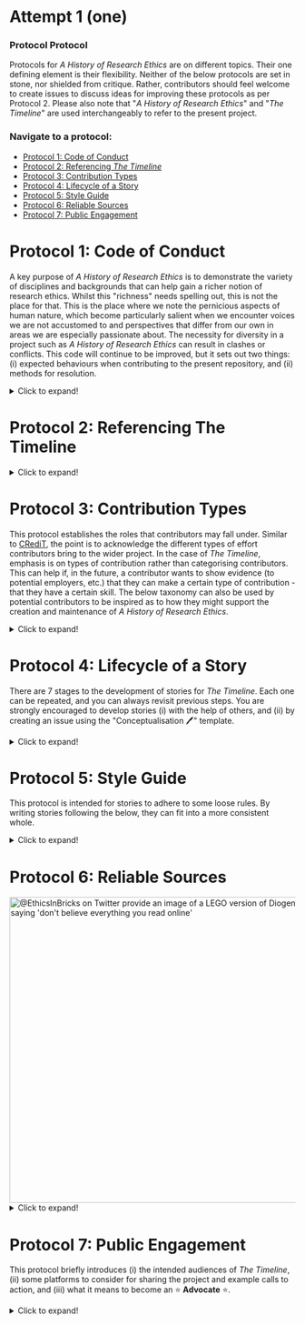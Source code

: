 # Attempt 1 (one)
### Protocol Protocol
Protocols for _A History of Research Ethics_ are on different topics. Their one defining element is their flexibility. Neither of the below protocols are set in stone, nor shielded from critique. Rather, contributors should feel welcome to create issues to discuss ideas for improving these protocols as per Protocol 2. Please also note that "_A History of Research Ethics_" and "_The Timeline_" are used interchangeably to refer to the present project.
### Navigate to a protocol:
* [Protocol 1: Code of Conduct](#Protocol-1-Code-of-Conduct)
* [Protocol 2: Referencing _The Timeline_](#Protocol-2-Referencing-The-Timeline)
* [Protocol 3: Contribution Types](#Protocol-3-Contribution-Types)
* [Protocol 4: Lifecycle of a Story](#Protocol-4-Lifecycle-of-a-Story)
* [Protocol 5: Style Guide](#Protocol-5-Style-Guide)
* [Protocol 6: Reliable Sources](#Protocol-6-Reliable-Sources)
* [Protocol 7: Public Engagement](#Protocol-7-Public-Engagement)

# Protocol 1: Code of Conduct
A key purpose of _A History of Research Ethics_ is to demonstrate the variety of disciplines and backgrounds that can help gain a richer notion of research ethics. Whilst this "richness" needs spelling out, this is not the place for that. This is the place where we note the pernicious aspects of human nature, which become particularly salient when we encounter voices we are not accustomed to and perspectives that differ from our own in areas we are especially passionate about. The necessity for diversity in a project such as _A History of Research Ethics_ can result in clashes or conflicts. This code will continue to be improved, but it sets out two things: (i) expected behaviours when contributing to the present repository, and (ii) methods for resolution.
<details>
  <summary>Click to expand!</summary>

## Principles for Participation
Participating in discussions on the present repository means adhering to the following principles, adapted from All European Academies ([2011](https://allea.org/portfolio-item/the-european-code-of-conduct-for-research-integrity-2/)):
* _Duty of care_ is paramount. We are all here to learn from one another and that requires that we all feel safe and included in discussions, even when they do get heated. Kindness is key to the success of _A History of Research Ethics_.
* _Honesty_ in engaging with views and interpretations that differ from our own, and in providing evidence to argue for one's position. It also means being honest about the contributions we make to _The Timeline_.
* _Humility_ relates to honesty insofar that we must be honest with our own limitations. Contributors to _The Timeline_ must be open to others' perspectives and accepting that someone else just knows more about a certain domain.
* _Charitability_ is about treating all perspectives with the same due diligence. No perspective is automatically better than another, and adequate argumentation is necessary to overcome differences.
* _Open communication_ requires that discussions about the repository and published stories be maintained publicly. This is not to enforce full transparency. There will be cases where an author of a story might have got something "embarrassingly wrong" ([me](https://github.com/Ismael-KG)) and should be messaged privately. This is perfectly acceptable. (Changes are then tracked through the repository.) But the go-to method for discussing and improving stories is by opening [an issue](https://github.com/Ismael-KG/A-History-of-Research-Ethics/issues) using the "Lightbulb Moments 💡" template.
* _Reliability_ of sources drawn on when contributing to _The Timeline_. This principle is captured by [Protocol 6](#Protocol-6-Reliable-Sources).
* _Impartiality_ from political, financial or ideological pressure groups. This does not mean you are to be "apolitical" (the history of humanity is deeply political), but contributing with some political, financial or ideological agenda can lead to biased readings of historical events.
* _Sustainability_ of _The Timeline_ hinges on contributors being aware of this code of conduct and broader governance procedures. The Protocols capture guidelines for all contributors to adhere to.
### Resolution: Reconciliation or Reprimand
_The Timeline_ is a private endeavour. There are no formal mechanisms for mediation, but personality clashes and unassailably divergent communication styles sometimes meet. The above eight principles will guide behaviours and be drawn on to establish whether an engagement is in good faith or crosses a line. However, whistleblowers and victims will always be taken seriously, and the principles will adjust if needed. Three approaches to conflicts between contributors are listed below:
1. The priority when handling relationships that have soured will be reconciliation. The key is that all contributors get on together. If, through dialogue, we can set our differences aside and move on in tandem, so it shall be!
2. When problems have gone too far, we can aim for tolerance; the parties shall need to learn to tolerate that the other is also a part of the project. However, the involved parties will be assigned different tasks to work on, so that encounters are kept to a minimum.
3. In the unfortunate case that a contributor posts unkind or unhelpful comments that clearly break with the eight principles, [they will be blocked](https://docs.github.com/en/communities/maintaining-your-safety-on-github/blocking-a-user-from-your-personal-account) after a discussion with [Ismael-KG](https://github.com/Ismael-KG), which will only take place if they are deemed redeemable.
</details>

# Protocol 2: Referencing The Timeline
<details>
  <summary>Click to expand!</summary>

_A History of Research Ethics_ is intended to be a useful resource for various audiences, and the best way to reach these audiences is by being shared as much as possible! This protocol is of particular use to ⭐ **Advocates** ⭐, as per [Protocol 7](#Protocol-7-Public-Engagement) This protocol attempts to supplement (and certainly does not override) the [citation](https://github.com/Ismael-KG/A-History-of-Research-Ethics/blob/ddb6497dcf3c88fff4d19693a711da1f9a6e24f6/CITATION.cff) file and the [licence](https://github.com/Ismael-KG/A-History-of-Research-Ethics/blob/main/LICENCE.md). As the licence is [CC-BY 4.0](https://creativecommons.org/licenses/by/4.0/), references to _The Timeline_ must be attributed appropriately.

In-line references to _A History of Research Ethics_ can be made by referencing either:
* Kherroubi Garcia et al., 2021; or, if a specific story is being referenced,
* Kherroubi Garcia et al., 2021: §[story name].

For example:
> Kherroubi Garcia et al. (2021) claim [...].

> _The Timeline_ (Kherroubi Garcia et al., 2021) provides a case in point.

> _A History of Research Ethics_ (Kherroubi Garcia et al., 2021) has failed to demonstrate [...].

> Autonomy is a key value in modern bioethics (Kherroubi Garcia et al., 2021: §The Principle of Patient Autonomy).

The preferred citation style in bibliographies (as the [citation](https://github.com/Ismael-KG/A-History-of-Research-Ethics/blob/ddb6497dcf3c88fff4d19693a711da1f9a6e24f6/CITATION.cff) file might be unclear) is: Kherroubi Garcia et al. (2021) [story name if you reference only one, In] _A History of Research Ethics_, DOI: [10.5281/zenodo.5731453](https://doi.org/10.5281/zenodo.5731453). For example:

> Kherroubi Garcia et al. (2021) _A History of Research Ethics_, DOI: [10.5281/zenodo.5731453](https://doi.org/10.5281/zenodo.5731453)

> Kherroubi Garcia et al. (2021) The Principle of Patient Autonomy, In _A History of Research Ethics_, DOI: [10.5281/zenodo.5731453](https://doi.org/10.5281/zenodo.5731453)
</details>

# Protocol 3: Contribution Types
This protocol establishes the roles that contributors may fall under. Similar to [CRediT](https://casrai.org/credit/), the point is to acknowledge the different types of effort contributors bring to the wider project. In the case of _The Timeline_, emphasis is on types of contribution rather than categorising contributors. This can help if, in the future, a contributor wants to show evidence (to potential employers, etc.) that they can make a certain type of contribution - that they have a certain skill. The below taxonomy can also be used by potential contributors to be inspired as to how they might support the creation and maintenance of _A History of Research Ethics_.
<details>
  <summary>Click to expand!</summary>

It is worth noting that there is a low bar for becoming a contributor to this project. At present, practically taking the time to discuss the project with me (@Ismael-KG) will render you a contributor. I intend that to continue being the case, and to be clear that all contributions are deemed equally valuable.

Contributions then fall under one of two broad categories: _sustainability_ or _stories_. Each of these, in turn, are broken down as follows:

## Sustainability
Sustainability contributions are those that relate to the GitHub repository and have little to do with the content of stories.
* **Engineering:** these are contributions that have to do with (i) how the GitHub repository is managed and arranged, (ii) how different sites host content pertaining to the timeline, and (iii) maintenance of the present platform (Tiki-Toki) and its eventual migration to a better platform (hopefully).
* **Policy-making:** this is about writing and improving protocols. For example, on the review process, the code of conduct, or even this very taxonomy!
* **Communications:** these include contributions relating to strategising about social media-usage, but also spreading the word online (at present, communications is mostly @Ismael-KG's tweets, which don't get very far!).
* **Ideation:** this is a broad type of contribution to acknowledge that both stories and protocols can result from discussions that can be held on GitHub issues or offline.

## Stories
The content of the timeline can be improved and maintained by the following contribution-types:
* **Conceptualisation:** contributions of this sort occur early on in the story-creation life-cycle. This can amount to something as simple as drawing a fellow contributor's attention to some historical event that might be worth capturing in _The Timeline_.
* **Research:** research contributions are useful during the conceptualisation and story-writing stages. It is mostly about providing links to useful resources.
* **Authorship or co-authorship:** this is when a new story has been drafted in full by one or more people.
* **Review:** providing reviews requires expertise on the stories to be reviewed. It is about ensuring the accuracy of claims and quality of argumentation. Reviews are "higher-level" than copy-editing.
* **Copy-editing:** this is a thorough analysis of a text's consistency and clarity, and ensures that the text is also in line with _The Timeline_'s style guide (yet to be made).
* **Proofreading:** proofreeding is when contributors scour stories for syntactical, grammatical and spelling mistakes.

## Recognition
It would be unfair to create a system where anybody can contribute yet nobody gains recognition. As contributions grow, sustainability ones will be acknowledged at the end of protocols. For example, a protocol might end with "This protocol was designed by @/so-and-so."

Similarly, stories will end with an acknowledgements section, listing stories-type contributions and the people behind them.

The principles of _honesty_ and _humility_ are particularly important to recognition, as we must truthfully recognise both the work we conduct, and where we have requested for others' help.
</details>

# Protocol 4: Lifecycle of a Story
There are 7 stages to the development of stories for _The Timeline_. Each one can be repeated, and you can always revisit previous steps. You are strongly encouraged to develop stories (i) with the help of others, and (ii) by creating an issue using the "Conceptualisation 🖊️" template.
<details>
  <summary>Click to expand!</summary>

## Step 1: Idea generation
This is where you can put your most creative self to work. There are at least two approaches to idea generation:
* **Top-down idea generation** means thinking big and whittling down. You might be curious about the warring states period in Ancient China, or perhaps evolutionary psychology, or anything! From this broad interest of your own, the goal is then to establish an event that has a clear link to a question for research ethics.
* **Bottom-up idea generation** is about starting with an event or concept you are aware of, and then studying the broader historical context in which that phenomenon originated. The link between the historical event and topic for research ethics can be established through the process of studying the historical context.

Once you have clarity on the idea or feel you need support to develop it, raise an issue following the "Conceptualisation 🖊️" template and invite discussion.

## Step 2: Compiling Resources
You are encouraged to employ diverse sources of information when at the idea generation stage. Once an idea becomes clearer, you should draw on sources that adhere to [Protocol 6](#Protocol-6-Reliable-Sources).
## Step 3: Finding coherent narratives
With the general idea and the vast quantity of resources you have found, it is finally time to establish the outline of the story and any philosophical arguments to be put forward. [Protocol 5](#Protocol-5-Style-Guide) can help you structure your thoughts.

Also, don't be afraid to discard academic papers, articles or books that become irrelevant. The story must be clear and coherent. This is not to say you should adjust evidence to your own narrative (that would be deeply unethical), but that you must focus on clear arguments and not lead readers astray by introducing too many topics or events.

One more thing, having made it to step three, the story will have earned a file in the "Stories in Progress" folder! Just mention [@Ismael-KG](https://github.com/Ismael-KG) in the "Conceptualisation 🖊️" issue for the story and ask to have the file created. Be clear about the event's date, so it can be added to Tiki-Toki.

## Step 4: Draft and re-draft the story
And re-draft again and again and again! You can choose to do this publicly using [HackMD](https://hackmd.io/) or your preferred collaboration tool, or you can draft work privately. Be open to holding discussions on GitHub, but don't feel pressured to share things publicly until you feel comfortable to do so.

## Step 5: Pre-Publication Peer Review
I find GitHub terribly exclusionary. For this reason, stories, once drafted, are placed in this [online HackMD document](https://hackmd.io/VW6SvaOYTemXnOd4SMcC4Q?both) (as described in [issue #5](https://github.com/Ismael-KG/A-History-of-Research-Ethics/issues/5)). This wil require [signing up to HackMD](https://hackmd.io/join).

Drafts are kept in the pre-publication document for a period of anything between nine and fifteen days, the last day of which will always be a Saturday.

During this time, the HackMD document is re-shared publicly and people are encouraged to contribute and help improve the drafts.

## Step 6: Publish on GitHub
Every Thursday, the pre-publication file must be checked and an issue - following the "Sunday uploads" template - must be created.

On the day after the end of the pre-publication peer review, the new story is revised one last time and given a file in the [Stories folder](https://github.com/Ismael-KG/A-History-of-Research-Ethics/tree/main/Stories) following the [relevant template](https://github.com/Ismael-KG/A-History-of-Research-Ethics/blob/main/A%20Template%20for%20Stories.md).

## Step 7: Publish on [tiki-toki](https://www.tiki-toki.com/timeline/entry/1753034/A-History-of-Research-Ethics/)
[@Ismael-KG](https://github.com/Ismael-KG) can now go ahead and publish new stories on the tiki-toki platform, as he has the admin rights.
</details>

# Protocol 5: Style Guide
This protocol is intended for stories to adhere to some loose rules. By writing stories following the below, they can fit into a more consistent whole.

<details>
  <summary>Click to expand!</summary>

## All stories must have
* A short title
* An introductory line with less than 240 characters.
* A summary paragraph at the start (an "abstract") to excite readers but also keep people from wasting their time if a text is not that relevant;
* At least one paragraph on basic historical context (e.g.: "the events took place as eugenics were gaining traction across the pond...");
* A clear message for researchers and/or research governance folk (e.g.: "we here see the importance of including perspectives from groups who have been historically marginalised from academia").

### Titles
Story titles must be under 70 characters and conform to one of the following styles (or result in an issue to expand this list if they do not meet these guidelines):
* Simple name of the institution or technology being discussed (e.g. [_A Bablylonian Library_](https://www.tiki-toki.com/timeline/entry/1753034/A-History-of-Research-Ethics/#vars!panel=16443368!) and [_The Lunisolar Calendar_](https://www.tiki-toki.com/timeline/entry/1753034/A-History-of-Research-Ethics/#vars!panel=16475774!)).
* The name of texts without clear authors (e.g. [_Edwin Smith Surgical Papyrus_](https://www.tiki-toki.com/timeline/entry/1753034/A-History-of-Research-Ethics/#vars!panel=16456093!), [_Ebers Papyrus_](https://www.tiki-toki.com/timeline/entry/1753034/A-History-of-Research-Ethics/#vars!panel=16457367!)).
* Books and papers with clear authors will be called "[book title], by [author's full name, or surnames if two authors, or "first author surname et al." if more than two authors]" (e.g. [_Hind Swaraj, by Mahatma Gandhi_](https://www.tiki-toki.com/timeline/entry/1753034/A-History-of-Research-Ethics/#vars!panel=16443706!), [_The Principles of Humane Experimental Technique, by Russell and Burch_](https://www.tiki-toki.com/timeline/entry/1753034/A-History-of-Research-Ethics/#vars!panel=16443919!)).
* Titles of the coined terms theme (#3) will be called "[author's full name, or surnames if two authors, or "first author surname et al." if more than two authors] coin(s) ["coined term"]" (e.g. [_Émile Durkheim coins "collective consciousness"_](https://www.tiki-toki.com/timeline/entry/1753034/A-History-of-Research-Ethics/#vars!panel=16554598!), [_Molyneux et al. coin "neglected tropical diseases"_](https://www.tiki-toki.com/timeline/entry/1753034/A-History-of-Research-Ethics/#vars!panel=16638090!)
* Titles in the "Legislation [...]" category (#11) will be the name of the text being analysed (e.g.: [_Code of Hamurabi_](https://www.tiki-toki.com/timeline/entry/1753034/A-History-of-Research-Ethics/#vars!panel=16462371!), [_The Belmont Report_](https://www.tiki-toki.com/timeline/entry/1753034/A-History-of-Research-Ethics/#vars!panel=16444358!)).
* Stories in the research tragedies category (#13) will be titled by "[common plot], Part [Roman numbers, I, II, III, IV, V, VI, VII...]" (e.g. [_Heliocentrism, Part I_](https://www.tiki-toki.com/timeline/entry/1753034/A-History-of-Research-Ethics/#vars!panel=16443483!)).

### Introductory lines
These are very short, are to be kept under 240 characters, and should:
* Introduce the main event, and/or
* Introduce the concept that is relevant to ethics.

A case with both points is found in [Princess Dashkova's story](https://www.tiki-toki.com/timeline/entry/1753034/A-History-of-Research-Ethics/#vars!panel=16575859!):
> Princess Dashkova Yekaterina Romanovna Vorontsova is appointed to direct the Petersburg Academy of Arts and Sciences, establishes the Russian Academy, and helps reflect on gender stereotypes and allyship.

But both points needn't be present, as 240 characters is a tight limit. The event is, for example, the only element present in the case of [_Comptes Rendus_](https://www.tiki-toki.com/timeline/entry/1753034/A-History-of-Research-Ethics/#vars!panel=16443638!):

> Following some, perhaps unpleasant, exchanges with journalists, "Comptes Rendus" becomes the French Académie's academic journal.

A story's intro that emphasises only the second point can be found in the [Humboldt University](https://www.tiki-toki.com/timeline/entry/1753034/A-History-of-Research-Ethics/#vars!panel=16443616!) story:
> "Academic freedom" gains form in Humboldt’s University of Berlin, in Germany.

### Abstracts
Must include at least one sentence on:
* Sociohistorical context;
* The event the story will study; and
* The key ethical question that the story raises.

### Historical Context and clear message
This is really the body of the story, and the following "structures" subsection provides some guidance.

## Structures
The basic structure for all stories to follow:
1. The **historical scene** must be set to absorb the reader into this different world, whether it be a year or a thousand years earlier. Sociohistorical context means answering to where, when and why the event took place.
2. **The event itself** must respond to _what_ and _how_. _What_ requires a description of the particular event. _How_ means engaging with the continuous nature of, well, time.
3. The scene is set for an **Ethical Quandary™️**. It is here where different [_dramatic structures_](https://en.wikipedia.org/wiki/Dramatic_structure) might be employed. Is it all smooth-sailing until **panic**! A nefarious application of some technology! Or, perhaps the quandary section begins with sorrow and woe — unforgettable pain or untenable obstacles — and we gradually come to see the light. **The point is** that we can draw on some degree of theatricality. This is both (i) so that the narrative is captivating and (ii) that the very palpable distresses that complex ethical questions can come to cause are made as salient as possible. (Think Hacking's [1996](https://doi.org/10.1093/acprof:oso/9780198524021.003.0012) "sensationalism.)
4. The **conclusion** must outline either (i) key ethical concepts gained from (3) above, (ii) questions for researchers to reflect on in their work, and/or (iii) thoughts for research governance folk to draw on when designing or reviewing policies. Ideally, the conclusion is _not_ a summary of (1), (2) and (3), as we might find in an academic philosophy paper.

## Communication style
Given the diverse audiences _The Timeline_ seeks to adapt to, the below guidelines emphasise the need to break down barriers.
* Prioritise simple terminology and explain any technical jargon _immediately_. By technical jargon, I mean terms used by a particular professions and which are hard for others to understand. (See what I did there?)
* Don't be afraid of trying to be funny. _A History of Research Ethics_ is not a dull academic journal that almost purposefully alienates anybody who isn't in the academics' club already. Humour breaks down barriers between writers and readers.
* On breaking down barriers, take readers on a journey with you. Learn together and speak in terms of "we." For example: "In this story, _we_ will visit the complexity of conducting research in environments where _we_ don't share the training that _our_ colleagues have" (roughly).
* The language employed can be informal. Feel free to use contractions, for example, and see Nordqist ([2020](https://www.thoughtco.com/informal-style-prose-1691170)) for more on informal language. But informality must not detract from clarity, or undermine the severity of stories or certain parts of stories. More formal tones can be employed when discussing more technical aspects of stories, either the ethical frameworks that they hint at, or any field-specific knowledge that might need spelling out.
</details>

# Protocol 6: Reliable Sources
<img width="538" alt="@EthicsInBricks on Twitter provide an image of a LEGO version of Diogenes saying 'don't believe everything you read online'" src="https://user-images.githubusercontent.com/64027166/143767239-c31e6d14-3b26-4a7c-94ce-83d5270e9c6a.png">

<details>
  <summary>Click to expand!</summary>

The quality of stories in _A History of Research Ethics_ will depend on their accuracy. Accuracy in recounting historical events - from their dates to their main characters and broader context - requires drawing on reliable sources. Whilst no source is shielded from corruption and history is often written by the vistors, I suggest taking a leap of faith and employing a variety of some of the following sources when backing up claims in stories:
* Academic journals
* Dictionaries
* Documentaries
* Encyclopedias
* News articles that employ clear references
* Recorded presentations or conferences

This is not to say that other sources cannot be employed or that these are perfect. Feel free to work with Wikipedia, for example, when looking for ideas. Wikipedia often links to sources that are best drawn on to adhere to the principle of _reliability_.
</details>

# Protocol 7: Public Engagement
This protocol briefly introduces (i) the intended audiences of _The Timeline_, (ii) some platforms to consider for sharing the project and example calls to action, and (iii) what it means to become an ⭐ **Advocate** ⭐.
<details>
  <summary>Click to expand!</summary>

## Intended Audiences
The potential audience of _A History of Research Ethics_ is formed by:
* **People who want to learn more about research ethics or the history of science.** For these audiences, who do not need to be experts in any particular field, make sure that titles are short and clear, that the intro line describes the importance of the story, and that the abstract (first paragraph) is clear as to what the event entailed and why it carries "ethical significance."
* **Research governance folk**, such as legal teams, policy makers, and even human resources departments. This audience requires that the timeline not ignore the important role of legal frameworks and legal literature in shaping modern research ethics. This audience also requires that the very diverse parties who influence the implementation of research governance -- more or less wittingly -- have their voices heard. "Technical accuracy" in describing scientific findings, for this audience, can be seen as less important than actionable guidance.
* **Researchers**, by which I mean the infinite range between master's students in theology and tenured professors in astrophysics.
## Platforms
These diverse audiences require using different platforms to reach them. The broader the range of employed platforms, the better, although each requires its own work and should always link back to Tiki-Toki or GitHub:
* The present [repository](https://github.com/Ismael-KG/A-History-of-Research-Ethics) is where all changes are made, ideas shared and changes tracked. The DOI means the repo can be releasedon [Zenodo](https://zenodo.org/record/5731453#.YaT78tDP02w), and [CiteAs](https://citeas.org/cite/10.5281/zenodo.5731453).
* [Tiki-Toki](https://www.tiki-toki.com/timeline/entry/1753034/A-History-of-Research-Ethics/) is the visually appealing platform employed for sharing stories, right after they have been shared on the repository.
* [Medium](https://medium.com/) can be used to share series of related stories. The first of these was about the four oldest European science academies (see the first of the six-part series [here](https://ismaelkg.medium.com/internal-politics-in-europes-oldest-science-institute-2b265c130da1)). The reason Medium might be useful is its simple blog format, where stunning images can be shared, unlike on Tiki-Toki.
* [Twitter](https://twitter.com/home) is a great place to share links, find possible readers, and connect with potential contributors.
* [LinkedIn](https://www.linkedin.com/) also hosts blog posts and shorter status updates. It can be used to specifically reach professionals in governance and policy-making.
## Calls to Action
Audiences are also encouraged to become contributors. For this reason, when sharing tweets, blog posts, etc., there must be a clear call to action. Don't forget to link back either to Tiki-Toki or GitHub!

Example calls to action:
> Read more on [Tiki-Toki](https://www.tiki-toki.com/timeline/entry/1753034/A-History-of-Research-Ethics/)!

> Please contribute via [GitHub](https://github.com/Ismael-KG/A-History-of-Research-Ethics)!

> See what stories can gain from your review on [HackMD](https://hackmd.io/VW6SvaOYTemXnOd4SMcC4Q?both)!

> Join the conversation by tweeting #AHistoryOfResearchEthics https://www.tiki-toki.com/timeline/entry/1753034/A-History-of-Research-Ethics/

## Advocacy
In cases where very kind and supportive people share the joys of _The Timeline_, they must, of course, be celebrated! 🎉

Raise an issue using the "Communications 🌐" template to share any external references to _The Timeline_. In the case that a reference is made by someone who is not a contributor, but shared _A History of Research Ethics_ as a useful resource or fun project, consider reaching out and asking whether they would like to be listed as an ⭐ **Advocate** ⭐ in [In the media.md](https://github.com/Ismael-KG/A-History-of-Research-Ethics/blob/ceb149891ba7983c5cac03bb40a72b824e9556ee/In%20the%20media.md).

Protocol 1's principles of _impartiality_ and _charitability_ are crucial to ensure the reliability of sources.
* _Impartiality_  amounts to your own background as a contributor. Whilst we all - wittingly or not - align to some ideology or other, we must (i) seek out sources that might surprise us or not conform to our prejudices, but also (ii) critically evaluate sources. For this reason, various sources must be drawn on to corroborate statements and the validity of analyses.
* _Charitability_ is necessary when engaging with sources where arguments are unclear to our minds. We must be open to engaging with these in good faith, and begin by giving them the benefit of the doubt. In other words, work from the assumption that sources are clear and rational. Then, provide charitable interpretations. These can then be critically evaluated and refuted on clearer grounds.
</details>
